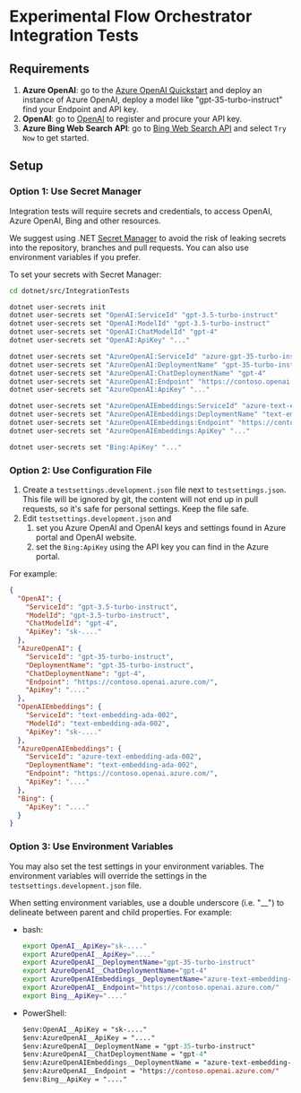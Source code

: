# Experimental Flow Orchestrator Integration Tests

## Requirements

1. **Azure OpenAI**: go to the [Azure OpenAI Quickstart](https://learn.microsoft.com/en-us/azure/cognitive-services/openai/quickstart)
   and deploy an instance of Azure OpenAI, deploy a model like "gpt-35-turbo-instruct" find your Endpoint and API key.
2. **OpenAI**: go to [OpenAI](https://platform.openai.com) to register and procure your API key.
3. **Azure Bing Web Search API**: go to [Bing Web Search API](https://www.microsoft.com/en-us/bing/apis/bing-web-search-api)
   and select `Try Now` to get started.

## Setup

### Option 1: Use Secret Manager

Integration tests will require secrets and credentials, to access OpenAI, Azure OpenAI,
Bing and other resources.

We suggest using .NET [Secret Manager](https://learn.microsoft.com/en-us/aspnet/core/security/app-secrets)
to avoid the risk of leaking secrets into the repository, branches and pull requests.
You can also use environment variables if you prefer.

To set your secrets with Secret Manager:

```sh {"id":"01J6KPR1FAFBFPM4TCN6WEPFNE"}
cd dotnet/src/IntegrationTests

dotnet user-secrets init
dotnet user-secrets set "OpenAI:ServiceId" "gpt-3.5-turbo-instruct"
dotnet user-secrets set "OpenAI:ModelId" "gpt-3.5-turbo-instruct"
dotnet user-secrets set "OpenAI:ChatModelId" "gpt-4"
dotnet user-secrets set "OpenAI:ApiKey" "..."

dotnet user-secrets set "AzureOpenAI:ServiceId" "azure-gpt-35-turbo-instruct"
dotnet user-secrets set "AzureOpenAI:DeploymentName" "gpt-35-turbo-instruct"
dotnet user-secrets set "AzureOpenAI:ChatDeploymentName" "gpt-4"
dotnet user-secrets set "AzureOpenAI:Endpoint" "https://contoso.openai.azure.com/"
dotnet user-secrets set "AzureOpenAI:ApiKey" "..."

dotnet user-secrets set "AzureOpenAIEmbeddings:ServiceId" "azure-text-embedding-ada-002"
dotnet user-secrets set "AzureOpenAIEmbeddings:DeploymentName" "text-embedding-ada-002"
dotnet user-secrets set "AzureOpenAIEmbeddings:Endpoint" "https://contoso.openai.azure.com/"
dotnet user-secrets set "AzureOpenAIEmbeddings:ApiKey" "..."

dotnet user-secrets set "Bing:ApiKey" "..."
```

### Option 2: Use Configuration File

1. Create a `testsettings.development.json` file next to `testsettings.json`. This file will be ignored by git,
   the content will not end up in pull requests, so it's safe for personal settings. Keep the file safe.
2. Edit `testsettings.development.json` and
   1. set you Azure OpenAI and OpenAI keys and settings found in Azure portal and OpenAI website.
   2. set the `Bing:ApiKey` using the API key you can find in the Azure portal.

For example:

```json {"id":"01J6KPR1FAFBFPM4TCN86NXX8S"}
{
  "OpenAI": {
    "ServiceId": "gpt-3.5-turbo-instruct",
    "ModelId": "gpt-3.5-turbo-instruct",
    "ChatModelId": "gpt-4",
    "ApiKey": "sk-...."
  },
  "AzureOpenAI": {
    "ServiceId": "gpt-35-turbo-instruct",
    "DeploymentName": "gpt-35-turbo-instruct",
    "ChatDeploymentName": "gpt-4",
    "Endpoint": "https://contoso.openai.azure.com/",
    "ApiKey": "...."
  },
  "OpenAIEmbeddings": {
    "ServiceId": "text-embedding-ada-002",
    "ModelId": "text-embedding-ada-002",
    "ApiKey": "sk-...."
  },
  "AzureOpenAIEmbeddings": {
    "ServiceId": "azure-text-embedding-ada-002",
    "DeploymentName": "text-embedding-ada-002",
    "Endpoint": "https://contoso.openai.azure.com/",
    "ApiKey": "...."
  },
  "Bing": {
    "ApiKey": "...."
  }
}
```

### Option 3: Use Environment Variables

You may also set the test settings in your environment variables. The environment variables will override the settings in the `testsettings.development.json` file.

When setting environment variables, use a double underscore (i.e. "\_\_") to delineate between parent and child properties. For example:

- bash:

  ```bash
  export OpenAI__ApiKey="sk-...."
  export AzureOpenAI__ApiKey="...."
  export AzureOpenAI__DeploymentName="gpt-35-turbo-instruct"
  export AzureOpenAI__ChatDeploymentName="gpt-4"
  export AzureOpenAIEmbeddings__DeploymentName="azure-text-embedding-ada-002"
  export AzureOpenAI__Endpoint="https://contoso.openai.azure.com/"
  export Bing__ApiKey="...."
  ```

- PowerShell:

  ```ps
  $env:OpenAI__ApiKey = "sk-...."
  $env:AzureOpenAI__ApiKey = "...."
  $env:AzureOpenAI__DeploymentName = "gpt-35-turbo-instruct"
  $env:AzureOpenAI__ChatDeploymentName = "gpt-4"
  $env:AzureOpenAIEmbeddings__DeploymentName = "azure-text-embedding-ada-002"
  $env:AzureOpenAI__Endpoint = "https://contoso.openai.azure.com/"
  $env:Bing__ApiKey = "...."
  ```
